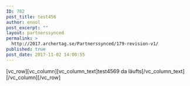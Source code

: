 ```yaml
---
ID: 782
post_title: test456
author: ennol
post_excerpt: ""
layout: partnerssynced
permalink: >
  http://2017.archertag.se/Partnerssynced/179-revision-v1/
published: true
post_date: 2017-11-02 14:00:55
---
```

[vc_row][vc_column][vc_column_text]test4569 da läufts[/vc_column_text][/vc_column][/vc_row]